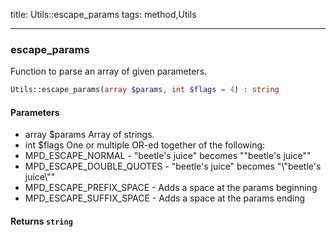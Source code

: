 title: Utils::escape_params
tags: method,Utils

---

<div class="method">
<h3 class="method-name">escape_params</h3>
<p>Function to parse an array of given parameters.</p>

```php
Utils::escape_params(array $params, int $flags = 4) : string
```

#### Parameters

*  array $params Array of strings.
*  int $flags One or multiple OR-ed together of the following:
* MPD_ESCAPE_NORMAL        - "beetle's juice" becomes "\"beetle\'s juice\""
* MPD_ESCAPE_DOUBLE_QUOTES - "beetle's juice" becomes "\\\"beetle\'s juice\\\""
* MPD_ESCAPE_PREFIX_SPACE  - Adds a space at the params beginning
* MPD_ESCAPE_SUFFIX_SPACE  - Adds a space at the params ending


#### Returns `string`




</div>